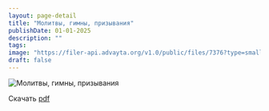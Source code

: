 ```yaml
---
layout: page-detail
title: "Молитвы, гимны, призывания"
publishDate: 01-01-2025
description: ""
tags:
image: "https://filer-api.advayta.org/v1.0/public/files/7376?type=small"
draft: false
---
```


![Молитвы, гимны, призывания](https://filer-api.advayta.org/v1.0/public/files/7376?type=medium)

Скачать [pdf](https://filer-api.advayta.org/v1.0/public/files/7392?type=medium)
